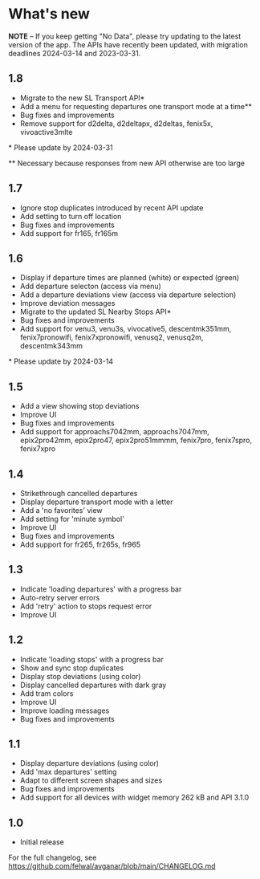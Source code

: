 # What's new

**NOTE** – If you keep getting "No Data", please try updating to the latest version of the app. The APIs have recently been updated, with migration deadlines 2024-03-14 and 2023-03-31.

## 1.8

- Migrate to the new SL Transport API*
- Add a menu for requesting departures one transport mode at a time**
- Bug fixes and improvements
- Remove support for d2delta, d2deltapx, d2deltas, fenix5x, vivoactive3mlte

\* Please update by 2024-03-31

** Necessary because responses from new API otherwise are too large

## 1.7

- Ignore stop duplicates introduced by recent API update
- Add setting to turn off location
- Bug fixes and improvements
- Add support for fr165, fr165m

## 1.6

- Display if departure times are planned (white) or expected (green)
- Add departure selecton (access via menu)
- Add a departure deviations view (access via departure selection)
- Improve deviation messages
- Migrate to the updated SL Nearby Stops API*
- Bug fixes and improvements
- Add support for venu3, venu3s, vivocative5, descentmk351mm, fenix7pronowifi, fenix7xpronowifi, venusq2, venusq2m, descentmk343mm

\* Please update by 2024-03-14

## 1.5

- Add a view showing stop deviations
- Improve UI
- Bug fixes and improvements
- Add support for approachs7042mm, approachs7047mm, epix2pro42mm, epix2pro47, epix2pro51mmmm, fenix7pro, fenix7spro, fenix7xpro

## 1.4

- Strikethrough cancelled departures
- Display departure transport mode with a letter
- Add a 'no favorites' view
- Add setting for 'minute symbol'
- Improve UI
- Bug fixes and improvements
- Add support for fr265, fr265s, fr965

## 1.3

- Indicate 'loading departures' with a progress bar
- Auto-retry server errors
- Add 'retry' action to stops request error
- Improve UI

## 1.2

- Indicate 'loading stops' with a progress bar
- Show and sync stop duplicates
- Display stop deviations (using color)
- Display cancelled departures with dark gray
- Add tram colors
- Improve UI
- Improve loading messages
- Bug fixes and improvements

## 1.1

- Display departure deviations (using color)
- Add 'max departures' setting
- Adapt to different screen shapes and sizes
- Bug fixes and improvements
- Add support for all devices with widget memory 262 kB and API 3.1.0

## 1.0

- Initial release

For the full changelog, see https://github.com/felwal/avganar/blob/main/CHANGELOG.md
